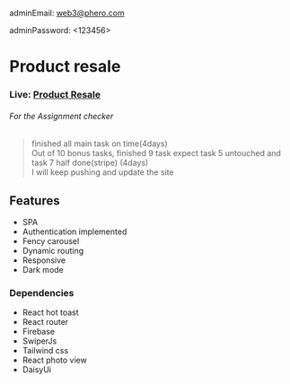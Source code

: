 adminEmail: <web3@phero.com>

adminPassword: <123456>

# Product resale
### Live: [Product Resale](https://product-resale-43710.firebaseapp.com/)
###### For the Assignment checker
> finished all main task on time(4days)   
> Out of 10 bonus tasks, finished 9 task expect task 5 untouched and task 7 half done(stripe) (4days)    
> I will keep pushing and update the site  


## Features
  + SPA
  + Authentication implemented
  + Fency carousel
  + Dynamic routing
  + Responsive
  + Dark mode


### Dependencies
  + React hot toast
  + React router
  + Firebase
  + SwiperJs
  + Tailwind css
  + React photo view
  + DaisyUi
